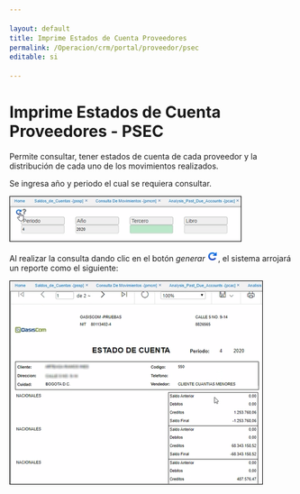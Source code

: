 ```yaml
---

layout: default
title: Imprime Estados de Cuenta Proveedores
permalink: /Operacion/crm/portal/proveedor/psec
editable: si

---
```


# Imprime Estados de Cuenta Proveedores - PSEC

Permite consultar, tener estados de cuenta de cada proveedor y la distribución de cada uno de los movimientos realizados. 

Se ingresa año y periodo el cual se requiera consultar. 

![](psec.png)

Al realizar la consulta dando clic en el botón *generar* ![](consulta.png), el sistema arrojará un reporte como el siguiente:

![](psec1.png)

